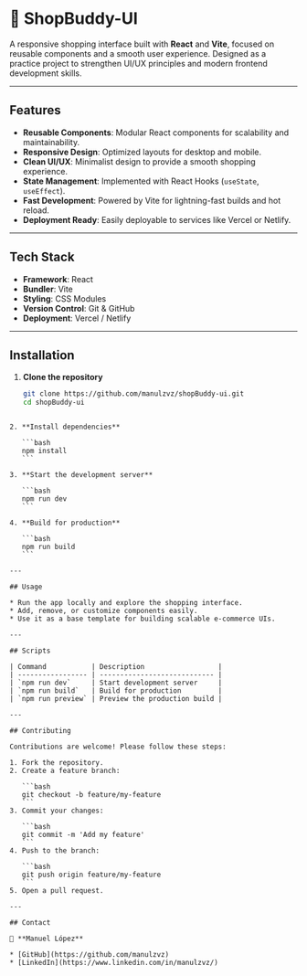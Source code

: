 # 🛒 ShopBuddy-UI

A responsive shopping interface built with **React** and **Vite**, focused on reusable components and a smooth user experience. Designed as a practice project to strengthen UI/UX principles and modern frontend development skills.

---

## Features

- **Reusable Components**: Modular React components for scalability and maintainability.
- **Responsive Design**: Optimized layouts for desktop and mobile.
- **Clean UI/UX**: Minimalist design to provide a smooth shopping experience.
- **State Management**: Implemented with React Hooks (`useState`, `useEffect`).
- **Fast Development**: Powered by Vite for lightning-fast builds and hot reload.
- **Deployment Ready**: Easily deployable to services like Vercel or Netlify.

---

## Tech Stack

- **Framework**: React
- **Bundler**: Vite
- **Styling**: CSS Modules
- **Version Control**: Git & GitHub
- **Deployment**: Vercel / Netlify

---

## Installation

1. **Clone the repository**

   ```bash
   git clone https://github.com/manulzvz/shopBuddy-ui.git
   cd shopBuddy-ui
   ```

````

2. **Install dependencies**

   ```bash
   npm install
   ```

3. **Start the development server**

   ```bash
   npm run dev
   ```

4. **Build for production**

   ```bash
   npm run build
   ```

---

## Usage

* Run the app locally and explore the shopping interface.
* Add, remove, or customize components easily.
* Use it as a base template for building scalable e-commerce UIs.

---

## Scripts

| Command           | Description                  |
| ----------------- | ---------------------------- |
| `npm run dev`     | Start development server     |
| `npm run build`   | Build for production         |
| `npm run preview` | Preview the production build |

---

## Contributing

Contributions are welcome! Please follow these steps:

1. Fork the repository.
2. Create a feature branch:

   ```bash
   git checkout -b feature/my-feature
   ```
3. Commit your changes:

   ```bash
   git commit -m 'Add my feature'
   ```
4. Push to the branch:

   ```bash
   git push origin feature/my-feature
   ```
5. Open a pull request.

---

## Contact

👤 **Manuel López**

* [GitHub](https://github.com/manulzvz)
* [LinkedIn](https://www.linkedin.com/in/manulzvz/)


````
